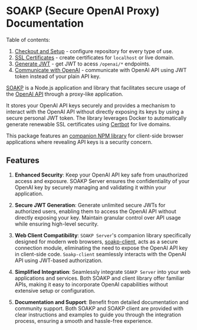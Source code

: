 # SOAKP (Secure OpenAI Proxy) Documentation

Table of contents:

1. [Checkout and Setup](./RepoSetup.md) - configure repository for every type of use.
2. [SSL Certificates](./ConfigureSSL.md) - create certificates for `localhost` or live domain.
3. [Generate JWT](./GenerateJWT.md) - get JWT to acess `/openai/*` endpoints.
4. [Communicate with OpenAI](./QueryOpenAI.md) - communicate with OpenAI API using JWT token instead of your plain API key.

[SOAKP](https://github.com/lehcode/soakp) is a Node.js application and library that facilitates secure usage of the [OpenAI API](https://platform.openai.com/docs/api-reference/introduction) through a proxy-like application.

It stores your OpenAI API keys securely and provides a mechanism to interact with the OpenAI API without directly exposing its keys by using a secure personal JWT token. The library leverages Docker to automatically generate renewable SSL certificates using [Certbot](https://certbot.eff.org/) for live domains.

This package features an [companion NPM library](https://www.npmjs.com/package/@lehcode/soakp-client) for client-side browser applications where revealing API keys is a security concern.

## Features

1. **Enhanced Security**: Keep your OpenAI API key safe from unauthorized access and exposure. SOAKP Server ensures the confidentiality of your OpenAI key by securely managing and validating it within your application.

2. **Secure JWT Generation**: Generate unlimited secure JWTs for authorized users, enabling them to access the OpenAI API without directly exposing your key. Maintain granular control over API usage while ensuring high-level security.

3. **Web Client Compatibility**: `SOAKP Server`'s companion library specifically designed for modern web browsers, [soakp-client](https://github.com/lehcode/soakp-client), acts as a secure connection module, eliminating the need to expose the OpenAI API key in client-side code. `Soakp-client` seamlessly interacts with the OpenAI API using JWT-based authorization.

4. **Simplified Integration**: Seamlessly integrate `SOAKP Server` into your web applications and services. Both SOAKP and client library offer familiar APIs, making it easy to incorporate OpenAI capabilities without extensive setup or configuration.

5. **Documentation and Support**: Benefit from detailed documentation and community support. Both SOAKP and SOAKP client are provided with clear instructions and examples to guide you through the integration process, ensuring a smooth and hassle-free experience.
